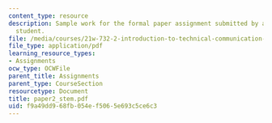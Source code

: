 ```yaml
---
content_type: resource
description: Sample work for the formal paper assignment submitted by an anonymous
  student.
file: /media/courses/21w-732-2-introduction-to-technical-communication-ethics-in-science-and-technology-fall-2006/f9a49dd968fb054ef5065e693c5ce6c3_paper2_stem.pdf
file_type: application/pdf
learning_resource_types:
- Assignments
ocw_type: OCWFile
parent_title: Assignments
parent_type: CourseSection
resourcetype: Document
title: paper2_stem.pdf
uid: f9a49dd9-68fb-054e-f506-5e693c5ce6c3
---
```

